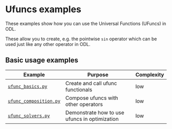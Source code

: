 # Ufuncs examples

These examples show how you can use the Universal Functions (UFuncs) in ODL. 

These allow you to create, e.g. the pointwise `sin` operator which can be used just like any other operator in ODL. 

## Basic usage examples

Example | Purpose | Complexity
------- | ------- | ----------
[`ufunc_basics.py`](ufunc_basics.py) | Create and call ufunc functionals | low
[`ufunc_composition.py`](ufunc_composition.py) | Compose ufuncs with other operators | low
[`ufunc_solvers.py`](ufunc_solvers.py) | Demonstrate how to use ufuncs in optimization | low
